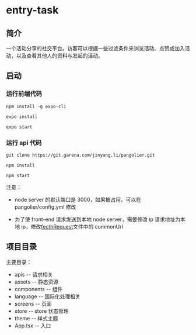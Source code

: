 # entry-task

## 简介

一个活动分享的社交平台。访客可以根据一些过滤条件来浏览活动、点赞或加入活动，以及查看其他人的资料与发起的活动。

## 启动

### 运行前端代码

```
npm install -g expo-cli

expo install

expo start
```

### 运行 api 代码

```
git clone https://git.garena.com/jinyang.li/pangolier.git

npm install

npm start
```

注意：

- node server 的默认端口是 3000，如果被占用，可以在 pangolier/config.yml 修改

- 为了使 front-end 请求发送到本地 node server，需要修改 ip 请求地址为本地 ip，修改[fecthRequest](apis/fecthRequest.ts)文件中的 commonUrl

## 项目目录

主要目录：

- apis -- 请求相关
- assets -- 静态资源
- components -- 组件
- language -- 国际化处理相关
- screens -- 页面
- store -- store 状态管理
- theme -- 样式主题
- App.tsx -- 入口
